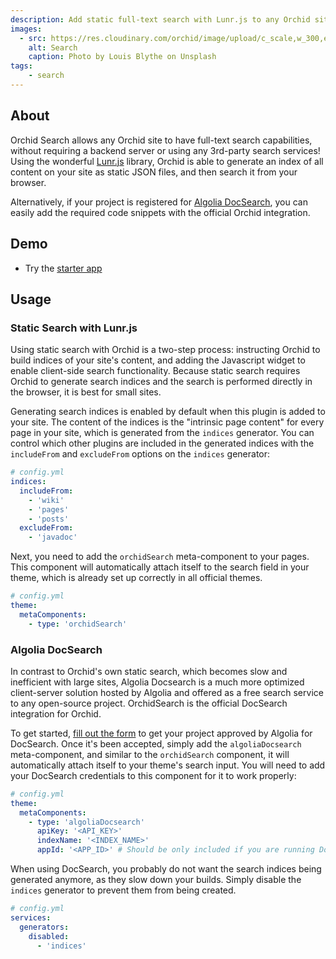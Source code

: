 ```yaml
---
description: Add static full-text search with Lunr.js to any Orchid site
images:
  - src: https://res.cloudinary.com/orchid/image/upload/c_scale,w_300,e_blur:150/v1524973700/plugins/search.jpg
    alt: Search
    caption: Photo by Louis Blythe on Unsplash
tags:
    - search
---
```


## About

Orchid Search allows any Orchid site to have full-text search capabilities, without requiring a backend server or using
any 3rd-party search services! Using the wonderful [Lunr.js](https://lunrjs.com/) library, Orchid is able to generate an 
index of all content on your site as static JSON files, and then search it from your browser.

Alternatively, if your project is registered for [Algolia DocSearch](https://community.algolia.com/docsearch/), you can
easily add the required code snippets with the official Orchid integration.

## Demo

- Try the [starter app](https://github.com/orchidhq/OrchidStarter)

## Usage

### Static Search with Lunr.js

Using static search with Orchid is a two-step process: instructing Orchid to build indices of your site's content, and 
adding the Javascript widget to enable client-side search functionality. Because static search requires Orchid to 
generate search indices and the search is performed directly in the browser, it is best for small sites.

Generating search indices is enabled by default when this plugin is added to your site. The content of the indices is 
the "intrinsic page content" for every page in your site, which is generated from the `indices` generator. You can 
control which other plugins are included in the generated indices with the `includeFrom` and `excludeFrom` options on 
the `indices` generator:

```yaml
# config.yml
indices:
  includeFrom:
    - 'wiki'
    - 'pages'
    - 'posts'
  excludeFrom:
    - 'javadoc'
```

Next, you need to add the `orchidSearch` meta-component to your pages. This component will automatically attach itself 
to the search field in your theme, which is already set up correctly in all official themes. 

```yaml
# config.yml
theme:
  metaComponents:
    - type: 'orchidSearch'
```

### Algolia DocSearch

In contrast to Orchid's own static search, which becomes slow and inefficient with large sites, Algolia Docsearch is a
much more optimized client-server solution hosted by Algolia and offered as a free search service to any open-source 
project. OrchidSearch is the official DocSearch integration for Orchid.

To get started, [fill out the form](https://community.algolia.com/docsearch/#join-docsearch-program) to get your project
approved by Algolia for DocSearch. Once it's been accepted, simply add the `algoliaDocsearch` meta-component, and 
similar to the `orchidSearch` component, it will automatically attach itself to your theme's search input. You will need 
to add your DocSearch credentials to this component for it to work properly:

```yaml
# config.yml
theme:
  metaComponents:
    - type: 'algoliaDocsearch'
      apiKey: '<API_KEY>'
      indexName: '<INDEX_NAME>'
      appId: '<APP_ID>' # Should be only included if you are running DocSearch on your own.
```

When using DocSearch, you probably do not want the search indices being generated anymore, as they slow down your 
builds. Simply disable the `indices` generator to prevent them from being created. 

```yaml
# config.yml
services:
  generators:
    disabled:
      - 'indices'
```
